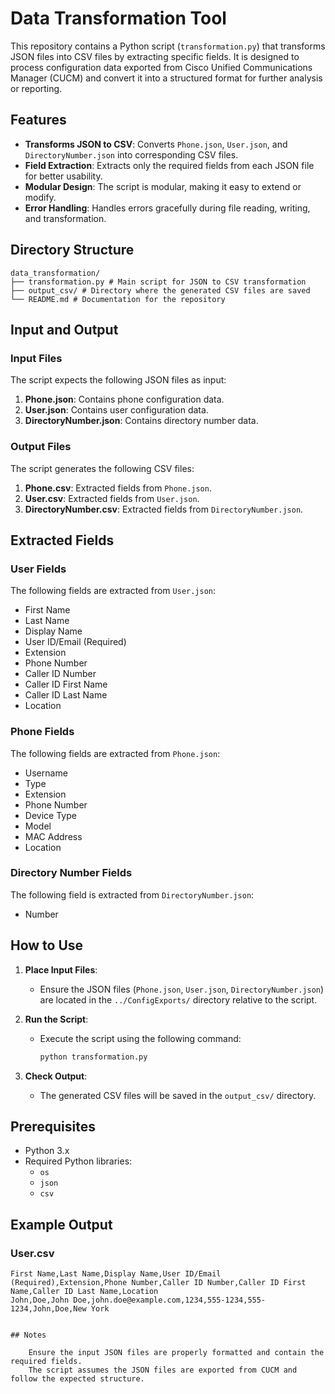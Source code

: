 # Data Transformation Tool

This repository contains a Python script (`transformation.py`) that transforms JSON files into CSV files by extracting specific fields. It is designed to process configuration data exported from Cisco Unified Communications Manager (CUCM) and convert it into a structured format for further analysis or reporting.

## Features

- **Transforms JSON to CSV**: Converts `Phone.json`, `User.json`, and `DirectoryNumber.json` into corresponding CSV files.
- **Field Extraction**: Extracts only the required fields from each JSON file for better usability.
- **Modular Design**: The script is modular, making it easy to extend or modify.
- **Error Handling**: Handles errors gracefully during file reading, writing, and transformation.

## Directory Structure
```
data_transformation/ 
├── transformation.py # Main script for JSON to CSV transformation 
├── output_csv/ # Directory where the generated CSV files are saved 
└── README.md # Documentation for the repository
```

## Input and Output

### Input Files
The script expects the following JSON files as input:
1. **Phone.json**: Contains phone configuration data.
2. **User.json**: Contains user configuration data.
3. **DirectoryNumber.json**: Contains directory number data.

### Output Files
The script generates the following CSV files:
1. **Phone.csv**: Extracted fields from `Phone.json`.
2. **User.csv**: Extracted fields from `User.json`.
3. **DirectoryNumber.csv**: Extracted fields from `DirectoryNumber.json`.

## Extracted Fields

### User Fields
The following fields are extracted from `User.json`:
- First Name
- Last Name
- Display Name
- User ID/Email (Required)
- Extension
- Phone Number
- Caller ID Number
- Caller ID First Name
- Caller ID Last Name
- Location

### Phone Fields
The following fields are extracted from `Phone.json`:
- Username
- Type
- Extension
- Phone Number
- Device Type
- Model
- MAC Address
- Location

### Directory Number Fields
The following field is extracted from `DirectoryNumber.json`:
- Number

## How to Use

1. **Place Input Files**:
   - Ensure the JSON files (`Phone.json`, `User.json`, `DirectoryNumber.json`) are located in the `../ConfigExports/` directory relative to the script.

2. **Run the Script**:
   - Execute the script using the following command:
     ```bash
     python transformation.py
     ```

3. **Check Output**:
   - The generated CSV files will be saved in the `output_csv/` directory.

## Prerequisites

- Python 3.x
- Required Python libraries:
  - `os`
  - `json`
  - `csv`

## Example Output

### User.csv
```csv
First Name,Last Name,Display Name,User ID/Email (Required),Extension,Phone Number,Caller ID Number,Caller ID First Name,Caller ID Last Name,Location
John,Doe,John Doe,john.doe@example.com,1234,555-1234,555-1234,John,Doe,New York


## Notes

    Ensure the input JSON files are properly formatted and contain the required fields.
    The script assumes the JSON files are exported from CUCM and follow the expected structure.
